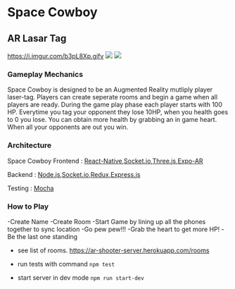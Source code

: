 # Space Cowboy


## AR Lasar Tag

https://i.imgur.com/b3pL8Xp.gifv
![](https://media.giphy.com/media/2etH5lqW0hI3s2MERQ/giphy.gif)
![](https://i.imgur.com/b3pL8Xp.gifv)

### Gameplay Mechanics
Space Cowboy is designed to be an Augmented Reality mutliply player laser-tag. Players can create seperate rooms and begin a game when all players are ready. During the game play phase each player starts with 100 HP. Everytime you tag your opponent they lose 10HP, when you health goes to 0 you lose. You can obtain more health by grabbing an in game heart. When all your opponents are out you win.

### Architecture
Space Cowboy
Frontend : [React-Native](https://facebook.github.io/react-native/),[Socket.io](https://socket.io/),[Three.js](https://threejs.org/),[Expo-AR](https://expo.io/)

Backend : [Node.js](https://nodejs.org/en/),[Socket.io](https://socket.io/),[Redux](https://redux.js.org/),[Express.js](https://expressjs.com/)

Testing : [Mocha](https://mochajs.org/)

### How to Play
-Create Name
-Create Room
-Start Game by lining up all the phones together to sync location
-Go pew pew!!!
-Grab the heart to get more HP!
-Be the last one standing




- see list of rooms. https://ar-shooter-server.herokuapp.com/rooms

- run tests with command ```npm test```

- start server in dev mode ```npm run start-dev```
